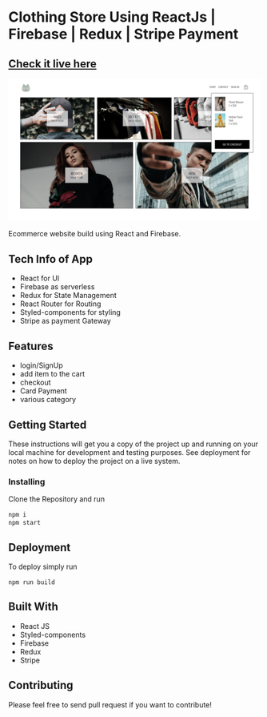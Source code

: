 # Clothing Store Using ReactJs | Firebase | Redux | Stripe Payment

## [Check it live here](https://sat-shopping.netlify.app/)

<img src="images/app-wall.png" />

Ecommerce website build using React and Firebase.

## Tech Info of App

- React for UI
- Firebase as serverless
- Redux for State Management
- React Router for Routing
- Styled-components for styling
- Stripe as payment Gateway

## Features

- login/SignUp
- add item to the cart
- checkout
- Card Payment
- various category

## Getting Started

These instructions will get you a copy of the project up and running on your local machine for development and testing purposes. See deployment for notes on how to deploy the project on a live system.

### Installing

Clone the Repository and run

```
npm i
npm start
```

## Deployment

To deploy simply run

```
npm run build
```

## Built With

- React JS
- Styled-components
- Firebase
- Redux
- Stripe

## Contributing

Please feel free to send pull request if you want to contribute!
